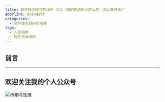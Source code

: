 ```yaml
---
title: 软件技术顾问的培养（二）：你的总结能力这么差，怎么做咨询？
abbrlink: ab64dabf
categories:
  - 软件技术顾问的培养
tags:
  - 人员培养
  - 软件技术顾问
---
```


## 前言

<!-- more -->

---

## 欢迎关注我的个人公众号

![枪炮与玫瑰](https://huhao-dev.oss-cn-beijing.aliyuncs.com/2020-01-20-wechat.png)
